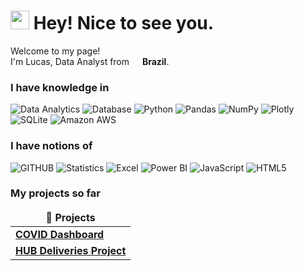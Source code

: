 <h1><img src="https://emojis.slackmojis.com/emojis/images/1531849430/4246/blob-sunglasses.gif?1531849430" width="30"/> Hey! Nice to see you.</h1>


<p>Welcome to my page! </br> I'm Lucas, Data Analyst from <img src="https://pin.it/18MLUmEMI" width="13"/> <b>Brazil</b>. </p>
<h3>I have knowledge in</h3>
<p>
  <img alt="Data Analytics" src="https://img.shields.io/badge/Data_Analyst-blue?style=for-the-badge&logo=data_analyst&logoColor=white" />
  <img alt="Database" src="https://img.shields.io/badge/Database-4053D6?style=for-the-badge&logo=Amazon%20DynamoDB&logoColor=white" /> 
  <img alt="Python" src="https://img.shields.io/badge/Python-FFD43B?style=for-the-badge&logo=python&logoColor=blue" />
  <img alt="Pandas" src="https://img.shields.io/badge/Pandas-2C2D72?style=for-the-badge&logo=pandas&logoColor=white" />
  <img alt="NumPy" src="https://img.shields.io/badge/Numpy-777BB4?style=for-the-badge&logo=numpy&logoColor=white" />
  <img alt="Plotly" src="https://img.shields.io/badge/Plotly-239120?style=for-the-badge&logo=plotly&logoColor=white" />
  <img alt="SQLite" src="https://img.shields.io/badge/Sqlite-003B57?style=for-the-badge&logo=sqlite&logoColor=white" />
  <img alt="Amazon AWS" src="https://img.shields.io/badge/Amazon%20AWS-232F3E?style=flat-square&logo=amazon-aws" />
  
<h3>I have notions of</h3>

  <img alt="GITHUB" src="https://img.shields.io/badge/-GitHub-181717?style=flat-square&logo=github" />
  <img alt="Statistics" src="https://img.shields.io/badge/-GraphQL-E10098?style=flat-square&logo=graphql&logoColor=white" />
  <img alt="Excel" src="https://img.shields.io/badge/Microsoft_Excel-217346?style=for-the-badge&logo=microsoft-excel&logoColor=white" />
  <img alt="Power BI" src="https://img.shields.io/badge/PowerBI-F2C811?style=for-the-badge&logo=Power%20BI&logoColor=white" />
  <img alt="JavaScript" src="https://img.shields.io/badge/JavaScript-323330?style=for-the-badge&logo=javascript&logoColor=F7DF1E" />
  <img alt="HTML5" src="https://img.shields.io/badge/HTML5-E34F26?style=for-the-badge&logo=html5&logoColor=white" />
</p>
<h3>My projects so far</h3>
<table>
  <thead align="center">
    <tr border: none;>
      <td><b>🎁 Projects</b></td>
    </tr>
  </thead>
  <tbody>
    <tr>
      <td><a href="https://github.com/thmsgbrt/react-simple-pull-to-refresh"><b>COVID Dashboard</b></a></td>   
    </tr>
	  <tr>
      <td><a href="https://github.com/thmsgbrt/Chrome-Extension-with-React-and-Typescript-Starter-Pack"><b>HUB Deliveries Project</b></a></td>
    </tr>
  </tbody>
</table>


